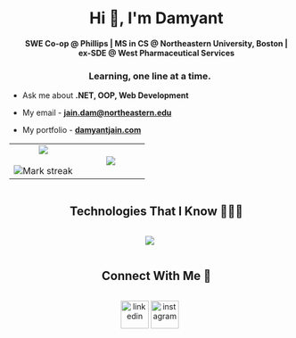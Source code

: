 <div id="user-content-toc">
  <ul align="center">
    <summary><h1 align="center">Hi 👋, I'm Damyant</h1></summary>
    <h4 align="center">SWE Co-op @ Phillips | MS in CS @ Northeastern University, Boston | ex-SDE @ West Pharmaceutical Services</h4>
  </ul>
</div>


<h3 align="center">Learning, one line at a time.</h3>

- Ask me about **.NET, OOP, Web Development**

- My email - **jain.dam@northeastern.edu**

- My portfolio - [**damyantjain.com**](https://damyantjain.com/)

<p align="center">
  <!--- stats (start) -->
<table align="center">
<tr border="none">
<td width="50%" align="center">
  
  <img  align="center"  src="https://github-readme-stats.vercel.app/api?username=damyantjain&theme=dark&show_icons=true&count_private=true" />
  <br></br>
  <img  title="🔥 Get streak stats for your profile at git.io/streak-stats" alt="Mark streak" src="https://github-readme-streak-stats.herokuapp.com/?user=damyantjain&theme=dark&hide_border=false" /> 
</td>

<td width="50%" align="center">

  <img  align="center"  src="https://github-readme-stats.anuraghazra1.vercel.app/api/top-langs/?username=damyantjain&theme=dark&hide_border=false&no-bg=true&no-frame=true&langs_count=7"/>
  
  </td>
</tr>
</table>
</p>

<div id="user-content-toc">
  <ul align="center">
    <summary><h2 style="display: inline-block">Technologies That I Know 👨🏻‍💻</h2></summary>
  </ul>
</div>

<p align="center">
  <a href="https://skillicons.dev">
    <img src="https://skillicons.dev/icons?i=cs,dotnet,java,python,js,ts,react,nodejs,mysql,mongodb,html,css,tailwind,github,spring,postman,redux,vscode,aws,azure,swift&perline=14" />
  </a>
</p>


<div id="user-content-toc">
  <ul align="center">
    <summary><h2 style="display: inline-block">Connect With Me  🤝</h2></summary>
  </ul>
</div>

<!--icons and links-->
<p align="center">
 <a href="https://linkedin.com/in/damyant" target="blank" style="text-decoration: none;"><img align="center" src="https://user-images.githubusercontent.com/88904952/234979284-68c11d7f-1acc-4f0c-ac78-044e1037d7b0.png" alt="linkedin" height="50" width="50" /></a> 
  <a href="https://instagram.com/damyantjain" target="blank" style="text-decoration: none;"><img align="center" src="https://user-images.githubusercontent.com/88904952/234981169-2dd1e58f-4b7e-468c-8213-034ba62156c3.png" alt="instagram" height="50" width="50" /></a>
</p>
